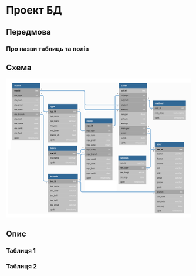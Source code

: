 # Проект БД

## Передмова

### Про назви таблиць та полів

## Схема

![medb.png](medb.png "Схема MEdb")

## Опис

### Таблиця 1

### Таблиця 2
